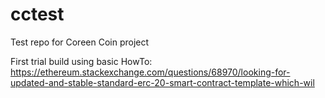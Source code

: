 # cctest
Test repo for Coreen Coin project

First trial build using basic HowTo:  https://ethereum.stackexchange.com/questions/68970/looking-for-updated-and-stable-standard-erc-20-smart-contract-template-which-wil
